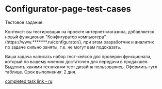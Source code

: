# Configurator-page-test-cases

Тестовое задание. 

Контекст: вы тестировщик на проекте интернет-магазина, добавляется новый функционал "Конфигуратор компьютера" (https://www.*******.ru/configurator/), при этом разработчик и аналитик по задаче сильно заняты, т.е. не могут вам подсказать.

Ваша задача написать набор тест-кейсов для проверки функционала, который по вашему мнению достаточен для передачи в продакшен. 
Выделить какими техниками тест дизайна пользовались. Оформить гугл таблице.
Срок выполнения: 2 дня.

[completed task link - ru](https://docs.google.com/spreadsheets/d/1mEQhJFSyf6nDSiO8vsD_fT52OPWwXa1P/edit?usp=sharing&ouid=114650198563906414650&rtpof=true&sd=true)
